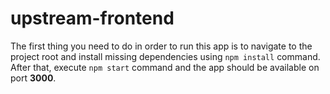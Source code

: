 # upstream-frontend

The first thing you need to do in order to run this app is to navigate to the project root and install missing dependencies using `npm install` command. After that, execute `npm start` command and the app should be available on port **3000**.

